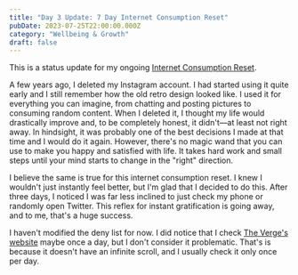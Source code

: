 ```yaml
---
title: "Day 3 Update: 7 Day Internet Consumption Reset"
pubDate: 2023-07-25T22:00:00.000Z
category: "Wellbeing & Growth"
draft: false
---
```


This is a status update for my ongoing [Internet Consumption Reset](https://cernezan.com/blog/7-day-internet-consumption-reset/).

A few years ago, I deleted my Instagram account. I had started using it quite early and I still remember how the old retro design looked like. I used it for everything you can imagine, from chatting and posting pictures to consuming random content. When I deleted it, I thought my life would drastically improve and, to be completely honest, it didn't—at least not right away. In hindsight, it was probably one of the best decisions I made at that time and I would do it again. However, there's no magic wand that you can use to make you happy and satisfied with life. It takes hard work and small steps until your mind starts to change in the "right" direction.

I believe the same is true for this internet consumption reset. I knew I wouldn't just instantly feel better, but I'm glad that I decided to do this. After three days, I noticed I was far less inclined to just check my phone or randomly open Twitter. This reflex for instant gratification is going away, and to me, that's a huge success.

I haven't modified the deny list for now. I did notice that I check [The Verge's website](https://www.theverge.com/) maybe once a day, but I don't consider it problematic. That's is because it doesn't have an infinite scroll, and I usually check it only once per day.
